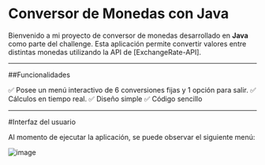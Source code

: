 # Conversor de Monedas con Java

Bienvenido a mi proyecto de conversor de monedas desarrollado en **Java** como parte del challenge. Esta aplicación permite convertir valores entre distintas monedas utilizando la API de [ExchangeRate-API].

---

##Funcionalidades

✅ Posee un menú interactivo de 6 conversiones fijas y 1 opción para salir.
✅ Cálculos en tiempo real.
✅ Diseño simple
✅ Código sencillo

---

#Interfaz del usuario

Al momento de ejecutar la aplicación, se puede observar el siguiente menú:

![image](https://github.com/user-attachments/assets/ad71cf98-3e08-44ee-8fa2-5732216cb154)
